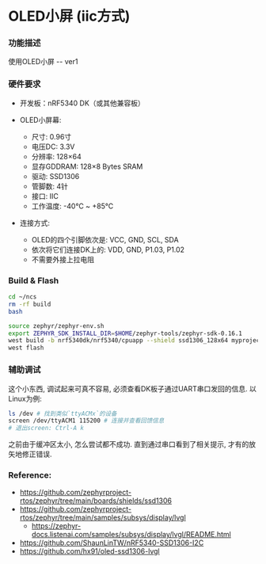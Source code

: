# OLED小屏 (iic方式)

### 功能描述
使用OLED小屏 -- ver1

### 硬件要求
- 开发板：nRF5340 DK（或其他兼容板）

- OLED小屏幕:
  + 尺寸: 0.96寸
  + 电压DC: 3.3V
  + 分辨率: 128×64
  + 显存GDDRAM: 128×8 Bytes SRAM
  + 驱动: SSD1306
  + 管脚数: 4针
  + 接口: IIC
  + 工作温度: -40℃ ~ +85℃

- 连接方式:
  + OLED的四个引脚依次是: VCC, GND, SCL, SDA
  + 依次将它们连接DK上的: VDD, GND, P1.03, P1.02
  + 不需要外接上拉电阻

### Build & Flash
```bash
cd ~/ncs
rm -rf build
bash

source zephyr/zephyr-env.sh
export ZEPHYR_SDK_INSTALL_DIR=$HOME/zephyr-tools/zephyr-sdk-0.16.1
west build -b nrf5340dk/nrf5340/cpuapp --shield ssd1306_128x64 myprojects/31_iic_oled
west flash
```

### 辅助调试
这个小东西, 调试起来可真不容易, 必须查看DK板子通过UART串口发回的信息.
以Linux为例:
```bash
ls /dev # 找到类似`ttyACMx`的设备
screen /dev/ttyACM1 115200 # 连接并查看回馈信息
# 退出screen: Ctrl-A k
```

之前由于缓冲区太小, 怎么尝试都不成功. 直到通过串口看到了相关提示, 才有的放矢地修正错误.

### Reference:
- https://github.com/zephyrproject-rtos/zephyr/tree/main/boards/shields/ssd1306
- https://github.com/zephyrproject-rtos/zephyr/tree/main/samples/subsys/display/lvgl
  + https://zephyr-docs.listenai.com/samples/subsys/display/lvgl/README.html
- https://github.com/ShaunLinTW/nRF5340-SSD1306-I2C
- https://github.com/hx91/oled-ssd1306-lvgl
